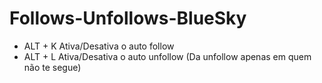 # Follows-Unfollows-BlueSky

- ALT + K Ativa/Desativa o auto follow
- ALT + L Ativa/Desativa o auto unfollow (Da unfollow apenas em quem não te segue)
